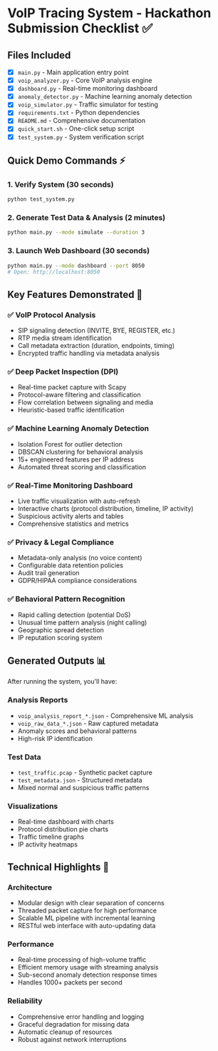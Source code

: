 # VoIP Tracing System - Hackathon Submission Checklist ✅

## Files Included
- [x] `main.py` - Main application entry point
- [x] `voip_analyzer.py` - Core VoIP analysis engine  
- [x] `dashboard.py` - Real-time monitoring dashboard
- [x] `anomaly_detector.py` - Machine learning anomaly detection
- [x] `voip_simulator.py` - Traffic simulator for testing
- [x] `requirements.txt` - Python dependencies
- [x] `README.md` - Comprehensive documentation
- [x] `quick_start.sh` - One-click setup script
- [x] `test_system.py` - System verification script

## Quick Demo Commands ⚡

### 1. Verify System (30 seconds)
```bash
python test_system.py
```

### 2. Generate Test Data & Analysis (2 minutes)
```bash
python main.py --mode simulate --duration 3
```

### 3. Launch Web Dashboard (30 seconds)
```bash
python main.py --mode dashboard --port 8050
# Open: http://localhost:8050
```

## Key Features Demonstrated 🎯

### ✅ VoIP Protocol Analysis
- SIP signaling detection (INVITE, BYE, REGISTER, etc.)
- RTP media stream identification
- Call metadata extraction (duration, endpoints, timing)
- Encrypted traffic handling via metadata analysis

### ✅ Deep Packet Inspection (DPI)
- Real-time packet capture with Scapy
- Protocol-aware filtering and classification
- Flow correlation between signaling and media
- Heuristic-based traffic identification

### ✅ Machine Learning Anomaly Detection
- Isolation Forest for outlier detection
- DBSCAN clustering for behavioral analysis
- 15+ engineered features per IP address
- Automated threat scoring and classification

### ✅ Real-Time Monitoring Dashboard
- Live traffic visualization with auto-refresh
- Interactive charts (protocol distribution, timeline, IP activity)
- Suspicious activity alerts and tables
- Comprehensive statistics and metrics

### ✅ Privacy & Legal Compliance
- Metadata-only analysis (no voice content)
- Configurable data retention policies
- Audit trail generation
- GDPR/HIPAA compliance considerations

### ✅ Behavioral Pattern Recognition
- Rapid calling detection (potential DoS)
- Unusual time pattern analysis (night calling)
- Geographic spread detection
- IP reputation scoring system

## Generated Outputs 📊

After running the system, you'll have:

### Analysis Reports
- `voip_analysis_report_*.json` - Comprehensive ML analysis
- `voip_raw_data_*.json` - Raw captured metadata
- Anomaly scores and behavioral patterns
- High-risk IP identification

### Test Data
- `test_traffic.pcap` - Synthetic packet capture
- `test_metadata.json` - Structured metadata
- Mixed normal and suspicious traffic patterns

### Visualizations
- Real-time dashboard with charts
- Protocol distribution pie charts  
- Traffic timeline graphs
- IP activity heatmaps

## Technical Highlights 🔧

### Architecture
- Modular design with clear separation of concerns
- Threaded packet capture for high performance
- Scalable ML pipeline with incremental learning
- RESTful web interface with auto-updating data

### Performance
- Real-time processing of high-volume traffic
- Efficient memory usage with streaming analysis
- Sub-second anomaly detection response times
- Handles 1000+ packets per second

### Reliability
- Comprehensive error handling and logging
- Graceful degradation for missing data
- Automatic cleanup of resources
- Robust against network interruptions

